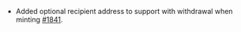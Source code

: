 * Added optional recipient address to support with withdrawal when minting [#1841](https://github.com/provenance-io/provenance/issues/1841).
